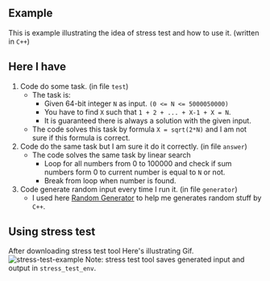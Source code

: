 ## Example
This is example illustrating the idea of stress test and how to use it. (written in `C++`)

## Here I have
1. Code do some task. (in file `test`)
    - The task is:
        - Given 64-bit integer `N` as input. `(0 <= N <= 5000050000)`
        - You have to find `X` such that `1 + 2 + ... + X-1 + X = N`.
        - It is guaranteed there is always a solution with the given input.
    - The code solves this task by formula `X = sqrt(2*N)` and I am not sure if this formula is correct.
2. Code do the same task but I am sure it do it correctly. (in file `answer`)
    - The code solves the same task by linear search
        - Loop for all numbers from 0 to 100000 and check if sum numbers form 0 to current number is equal to `N` or not.
        - Break from loop when number is found.
3. Code generate random input every time I run it. (in file `generator`)
    - I used here [Random Generator](https://github.com/Omar622/Random-generator) to help me generates random stuff by `C++`.

## Using stress test

After downloading stress test tool Here's illustrating Gif.
![stress-test-example](https://user-images.githubusercontent.com/64589450/213821741-d9b214cd-758f-4b54-bd06-335ede0f9d4c.gif)
Note: stress test tool saves generated input and output in `stress_test_env`.
